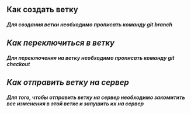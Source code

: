<h2>Как создать ветку
<h5>Для создания ветки необходимо прописать команду git branch <name>

<h2>Как переключиться в ветку
<h5>Для переключения на ветку необходимо прописать команду git checkout <name>

<h2>Как отправить ветку на сервер
<h5>Для того, чтобы отправить ветку на сервер необходимо закомитить все изменения в этой ветке и запушить их на сервер